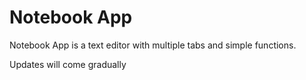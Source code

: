 # Notebook App

Notebook App is a text editor with multiple tabs and simple functions. 

Updates will come gradually